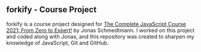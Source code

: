 ## forkify - Course Project

forkify is a course project designed for [The Complete JavaScript Course 2021: From Zero to Expert!](https://www.udemy.com/course/the-complete-javascript-course/) by Jonas Schmedtmann. I worked on this project and coded along with Jonas, and this repository was created to sharpen my knowledge of JavaScript, Git and GitHub.
